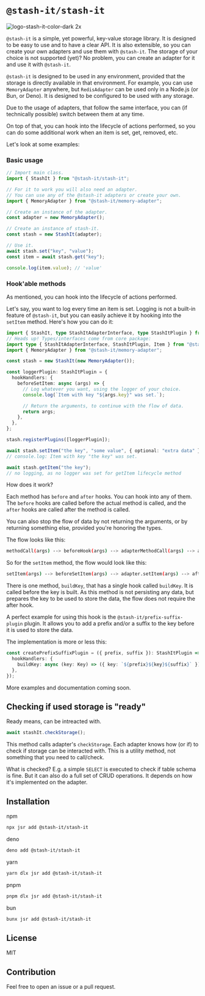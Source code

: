 # `@stash-it/stash-it`

![logo-stash-it-color-dark 2x](https://user-images.githubusercontent.com/1819138/30385483-99fd209c-98a7-11e7-85e2-595791d8d894.png)

`@stash-it` is a simple, yet powerful, key-value storage library. It is designed to be easy to use and to have a clear API. It is also extensible, so you can create your own adapters and use them with `@stash-it`. The storage of your choice is not supported (yet)? No problem, you can create an adapter for it and use it with `@stash-it`.

`@stash-it` is designed to be used in any environment, provided that the storage is directly available in that environment. For example, you can use `MemoryAdapter` anywhere, but `RedisAdapter` can be used only in a Node.js (or Bun, or Deno).
It is designed to be configured to be used with any storage.

Due to the usage of adapters, that follow the same interface, you can (if technically possible) switch between them at any time.

On top of that, you can hook into the lifecycle of actions performed, so you can do some additional work when an item is set, get, removed, etc.

Let's look at some examples:

### Basic usage

```typescript
// Import main class.
import { StashIt } from "@stash-it/stash-it";

// For it to work you will also need an adapter.
// You can use any of the @stash-it adapters or create your own.
import { MemoryAdapter } from "@stash-it/memory-adapter";

// Create an instance of the adapter.
const adapter = new MemoryAdapter();

// Create an instance of stash-it.
const stash = new StashIt(adapter);

// Use it.
await stash.set("key", "value");
const item = await stash.get("key");

console.log(item.value); // 'value'
```

### Hook'able methods

As mentioned, you can hook into the lifecycle of actions performed.

Let's say, you want to log every time an item is set. Logging is not a built-in feature of `@stash-it`, but you can easily achieve it by hooking into the `setItem` method.
Here's how you can do it:

```typescript
import { StashIt, type StashItAdapterInterface, type StashItPlugin } from "@stash-it/stash-it";
// Heads up! Types/interfaces come from core package:
import type { StashItAdapterInterface, StashItPlugin, Item } from "@stash-it/core";
import { MemoryAdapter } from "@stash-it/memory-adapter";

const stash = new StashIt(new MemoryAdapter());

const loggerPlugin: StashItPlugin = {
  hookHandlers: {
    beforeSetItem: async (args) => {
      // Log whatever you want, using the logger of your choice.
      console.log(`Item with key "${args.key}" was set.`);

      // Return the arguments, to continue with the flow of data.
      return args;
    },
  },
};

stash.registerPlugins([loggerPlugin]);

await stash.setItem("the key", "some value", { optional: "extra data" });
// console.log: Item with key "the key" was set.

await stash.getItem("the key");
// no logging, as no logger was set for getItem lifecycle method
```

How does it work?

Each method has `before` and `after` hooks. You can hook into any of them.
The `before` hooks are called before the actual method is called, and the `after` hooks are called after the method is called.

You can also stop the flow of data by not returning the arguments, or by returning something else, provided you're honoring the types.

The flow looks like this:

```sh
methodCall(args) --> beforeHook(args) --> adapterMethodCall(args) --> afterHook(args) --> data returned
```

So for the `setItem` method, the flow would look like this:

```sh
setItem(args) --> beforeSetItem(args) --> adapter.setItem(args) --> afterSetItem(args) --> setItem return data
```

There is one method, `buildKey`, that has a single hook called `buildKey`. It is called before the key is built. As this method is not persisting any data, but prepares the key to be used to store the data, the flow does not require the after hook.

A perfect example for using this hook is the `@stash-it/prefix-suffix-plugin` plugin. It allows you to add a prefix and/or a suffix to the key before it is used to store the data.

The implementation is more or less this:

```typescript
const createPrefixSuffixPlugin = ({ prefix, suffix }): StashItPlugin => ({
  hookHandlers: {
    buildKey: async (key: Key) => ({ key: `${prefix}${key}${suffix}` }),
  },
});
```

More examples and documentation coming soon.

## Checking if used storage is "ready"

Ready means, can be intreacted with.

```ts
await stashIt.checkStorage();
```

This method calls adapter's `checkStorage`. Each adapter knows how (or if) to check if storage
can be interacted with. This is a utility method, not something that you need to call/check.

What is checked? E.g. a simple `SELECT` is executed to check if table schema is fine.
But it can also do a full set of CRUD operations. It depends on how it's implemented on the adapter.

## Installation

npm

```bash
npx jsr add @stash-it/stash-it
```

deno

```bash
deno add @stash-it/stash-it
```

yarn

```bash
yarn dlx jsr add @stash-it/stash-it
```

pnpm

```bash
pnpm dlx jsr add @stash-it/stash-it
```

bun

```bash
bunx jsr add @stash-it/stash-it
```

## License

MIT

## Contribution

Feel free to open an issue or a pull request.
